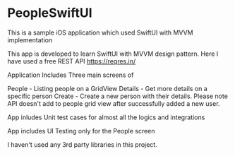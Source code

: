 # PeopleSwiftUI
This is a sample iOS application which used SwiftUI with MVVM implementation

This app is developed to learn SwiftUI with MVVM design pattern.
Here I have used a free REST API https://reqres.in/ 

Application Includes Three main screens of 

People - Listing people on a GridView 
Details - Get more details on a specific person 
Create - Create a new person with their details. Please note API doesn't add to people grid view after successfully added a new user.

App inludes Unit test cases for almost all the logics and integrations

App includes UI Testing only for the People screen

I haven't used any 3rd party libraries in this project. 
